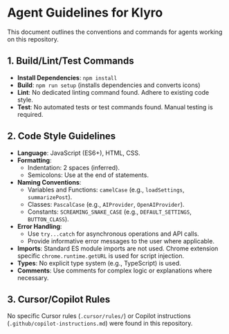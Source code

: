 # Agent Guidelines for Klyro

This document outlines the conventions and commands for agents working on this repository.

## 1. Build/Lint/Test Commands

- **Install Dependencies**: `npm install`
- **Build**: `npm run setup` (installs dependencies and converts icons)
- **Lint**: No dedicated linting command found. Adhere to existing code style.
- **Test**: No automated tests or test commands found. Manual testing is required.

## 2. Code Style Guidelines

- **Language**: JavaScript (ES6+), HTML, CSS.
- **Formatting**:
    - Indentation: 2 spaces (inferred).
    - Semicolons: Use at the end of statements.
- **Naming Conventions**:
    - Variables and Functions: `camelCase` (e.g., `loadSettings`, `summarizePost`).
    - Classes: `PascalCase` (e.g., `AIProvider`, `OpenAIProvider`).
    - Constants: `SCREAMING_SNAKE_CASE` (e.g., `DEFAULT_SETTINGS`, `BUTTON_CLASS`).
- **Error Handling**:
    - Use `try...catch` for asynchronous operations and API calls.
    - Provide informative error messages to the user where applicable.
- **Imports**: Standard ES module imports are not used. Chrome extension specific `chrome.runtime.getURL` is used for script injection.
- **Types**: No explicit type system (e.g., TypeScript) is used.
- **Comments**: Use comments for complex logic or explanations where necessary.

## 3. Cursor/Copilot Rules

No specific Cursor rules (`.cursor/rules/`) or Copilot instructions (`.github/copilot-instructions.md`) were found in this repository.